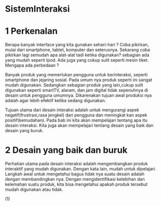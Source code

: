 # SistemInteraksi
# 1 Perkenalan
Berapa banyak interface yang kita gunakan sehari-hari ? Coba pikirkan, mulai dari smartphone, tablet, komputer dan seterusnya. Sekarang coba pikirkan lagi 
semudah apa alat-alat tadi ketika digunakan? sebagian ada yang mudah seperti Ipod. Ada juga yang cukup sulit seperti mesin tiket. Mengapa ada perbedaan ?

Banyak produk yang memerlukan pengguna untuk berinteraksi, seperti smartphone dan jejaring sosial. Pada umum nya produk seperti ini sangat mudah digunakan.
Sedangkan sebagian produk yang lain,cukup sulit digunakan seperti smartTV, alaram, dan jam digital tidak sepenuhnya di desain untuk pengguna umumnya.
Dikarenakan tujuan awal produksi nya adalah agar lebih efektif ketika sedang digunakan.

Tujuan utama dari desain interaksi adalah untuk mengurangi aspek negatif(frustrasi,rasa jengkel) dari pengguna dan meningkat kan aspek positif(kemudahan).
Pada bab ini kita akan mempelajari tentang apa itu desain interaksi. Kita juga akan mempelajari tentang desain yang baik dan desain yang buruk.

# 2 Desain yang baik dan buruk
Perhatian utama pada desain interaksi adalah mengembangkan produk interaktif yang mudah digunakan. Dengan kata lain, mudah untuk dipelajari.
Langkah awal untuk mengetahui bagus tidak nya suatu desain adalah dengan membandingkan nya. Dengan mengidentifikasi kelebihan dan kelemahan suatu produk, kita bisa mengetahui
apakah produk tersebut mudah digunakan atau tidak.

(1)
